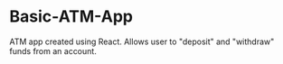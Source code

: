 # Basic-ATM-App
ATM app created using React.  Allows user to "deposit" and "withdraw" funds from an account. 
